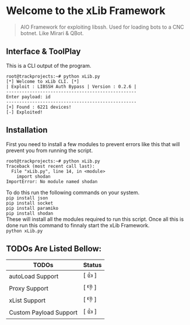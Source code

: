 # Welcome to the xLib Framework
>AIO Framework for exploiting libssh. Used for loading bots to a CNC botnet. Like
Mirari & QBot.

## Interface & ToolPlay
This is a CLI output of the program.
```
root@trackprojects:~# python xLib.py 
[*] Welcome to xLib CLI. [*]
| Exploit : LIBSSH Auth Bypass | Version : 0.2.6 |
--------------------------------------------------
Enter payload: id 
--------------------------------------------------
[+] Found : 6221 devices!
[-] Exploited!
```

## Installation
First you need to install a few modules to prevent errors like this that will prevent you from running the script.
```
root@trackprojects:~# python xLib.py 
Traceback (most recent call last):
  File "xLib.py", line 14, in <module>
    import shodan
ImportError: No module named shodan
```
To do this run the following commands on your system. <br>
```pip install json```<br>
```pip install socket```<br>
```pip install paramiko```<br>
```pip install shodan```<br>
These will install all the modules required to run this script. Once all this is done run this command to finnaly start the xLib Framework.<br>
```python xLib.py```

## TODOs Are Listed Bellow:
TODOs | Status
------|-------
autoLoad Support | [ :+1: ]
Proxy Support | [ :-1: ]
xList Support | [ :-1: ]
Custom Payload Support | [ :+1: ]
